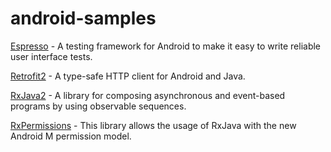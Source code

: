 # android-samples

[Espresso][1] - A testing framework for Android to make it easy to write reliable user interface tests.

[Retrofit2][2] - A type-safe HTTP client for Android and Java.

[RxJava2][3] - A library for composing asynchronous and event-based programs by using observable sequences.

[RxPermissions][4] - This library allows the usage of RxJava with the new Android M permission model.

[1]: https://github.com/ben-ying/android-samples/tree/master/Espresso
[2]: https://github.com/ben-ying/android-samples/tree/master/Retrofit2
[3]: https://github.com/ben-ying/android-samples/tree/master/RxJava2
[4]: https://github.com/ben-ying/android-samples/tree/master/RxPermissions
